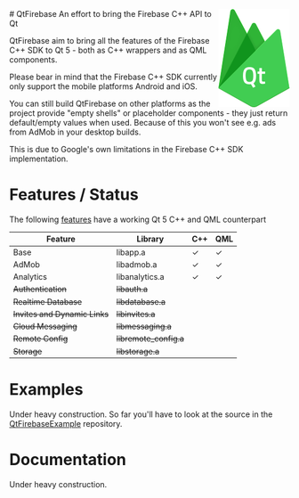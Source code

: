 <img src="logo.png" align="right" />
# QtFirebase
An effort to bring the Firebase C++ API to Qt

QtFirebase aim to bring all the features of the Firebase C++ SDK to Qt 5 - both as C++ wrappers and as QML components.

Please bear in mind that the Firebase C++ SDK currently only support the mobile platforms Android and iOS.

You can still build QtFirebase on other platforms as the project provide "empty shells" or placeholder components - they just return default/empty values when used. Because of this you won't see e.g. ads from AdMob in your desktop builds.

This is due to Google's own limitations in the Firebase C++ SDK implementation.

# Features / Status
The following [features](https://firebase.google.com/docs/cpp/setup) have a working Qt 5 C++ and QML counterpart

Feature | Library | C++ | QML
------- | ------- | --- | ---
Base                      |libapp.a             |✓|✓
AdMob                     |libadmob.a           |✓|✓
Analytics                 |libanalytics.a       |✓|✓
~~Authentication~~	          |~~libauth.a~~          | |
~~Realtime Database~~	        |~~libdatabase.a~~      | |
~~Invites and Dynamic Links~~	|~~libinvites.a~~       | |
~~Cloud Messaging~~	          |~~libmessaging.a~~     | |
~~Remote Config~~	            |~~libremote_config.a~~ | |
~~Storage~~	                  |~~libstorage.a~~       | |

# Examples
Under heavy construction.
So far you'll have to look at the source in the [QtFirebaseExample](https://github.com/Larpon/QtFirebaseExample) repository.

# Documentation
Under heavy construction.
